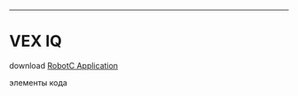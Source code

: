 ------

# VEX IQ

download [RobotC Application](https://www.robotc.net/files/download/vex/ROBOTCforVEXRobotics_456Release.exe)

элементы кода